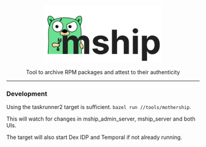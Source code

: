 <p align="center">
  <picture>
    <img src="ui/mship_gopher_dark.png" alt="Mship" height="150">
  </picture>
</p>
<p align="center">Tool to archive RPM packages and attest to their authenticity</p>
<hr />

### Development

Using the taskrunner2 target is sufficient. `bazel run //tools/mothership`.

This will watch for changes in mship_admin_server, mship_server and both UIs.

The target will also start Dex IDP and Temporal if not already running.

